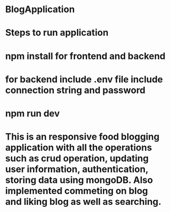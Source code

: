 # BlogApplication

# Steps to run application

# npm install for frontend and backend
# for backend include .env file include connection string and password

# npm run dev


# This is an responsive food blogging application with all the operations such as crud operation, updating user information, authentication, storing data using mongoDB. Also implemented commeting on blog and liking blog as well as searching.